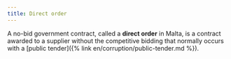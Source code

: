 ```yaml
---
title: Direct order
---
```


A no-bid government contract, called a **direct order** in Malta, is a contract awarded to a supplier without the competitive bidding that normally occurs with a [public tender]({% link en/corruption/public-tender.md %}).
